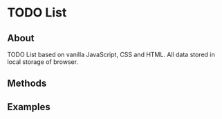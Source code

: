 TODO List
========

## About
TODO List based on vanilla JavaScript, CSS and HTML. All data stored in local storage of browser.

## Methods

## Examples
